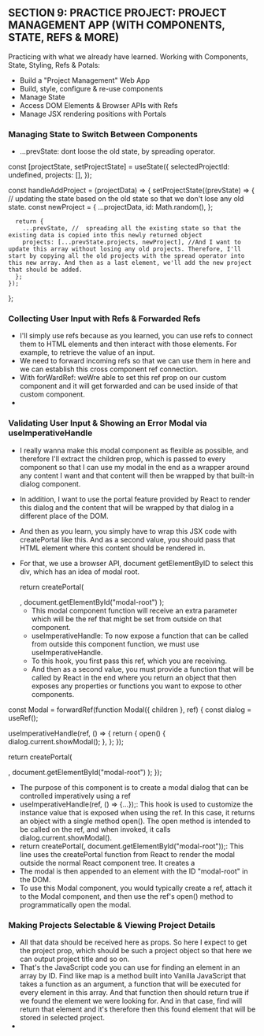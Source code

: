 ## SECTION 9: PRACTICE PROJECT: PROJECT MANAGEMENT APP (WITH COMPONENTS, STATE, REFS & MORE)

Practicing with what we already have learned. Working with Components, State, Styling, Refs & Potals:

- Build a "Project Management" Web App
- Build, style, configure & re-use components
- Manage State
- Access DOM Elements & Browser APIs with Refs
- Manage JSX rendering positions with Portals

### Managing State to Switch Between Components

- ...prevState: dont loose the old state, by spreading operator.

const [projectState, setProjectState] = useState({
selectedProjectId: undefined,
projects: [],
});

const handleAddProject = (projectData) => {
setProjectState((prevState) => { // updating the state based on the old state so that we don't lose any old state.
const newProject = {
...projectData,
id: Math.random(),
};

      return {
        ...prevState, //  spreading all the existing state so that the existing data is copied into this newly returned object
        projects: [...prevState.projects, newProject], //And I want to update this array without losing any old projects. Therefore, I'll start by copying all the old projects with the spread operator into this new array. And then as a last element, we'll add the new project that should be added.
      };
    });

};

### Collecting User Input with Refs & Forwarded Refs

- I'll simply use refs because as you learned, you can use refs to connect them to HTML elements and then interact with those elements. For example, to retrieve the value of an input.
- We need to forward incoming refs so that we can use them in here and we can establish this cross component ref connection.
- With forWardRef: weWre able to set this ref prop on our custom component and it will get forwarded and can be used inside of that custom component.
-

### Validating User Input & Showing an Error Modal via useImperativeHandle

- I really wanna make this modal component as flexible as possible, and therefore I'll extract the children prop, which is passed to every component so that I can use my modal in the end as a wrapper around any content I want and that content will then be wrapped by that built-in dialog component.
- In addition, I want to use the portal feature provided by React to render this dialog and the content that will be wrapped by that dialog in a different place of the DOM.
- And then as you learn, you simply have to wrap this JSX code with createPortal like this. And as a second value, you should pass that HTML element where this content should be rendered in.
- For that, we use a browser API, document getElementByID to select this div, which has an idea of modal root.

  return createPortal(
    <dialog>{children}</dialog>,
    document.getElementById("modal-root")
  );

  - This modal component function will receive an extra parameter which will be the ref that might be set from outside on that component.
  - useImperativeHandle: To now expose a function that can be called from outside this component function, we must use useImperativeHandle. 
  - To this hook, you first pass this ref, which you are receiving. 
  - And then as a second value, you must provide a function that will be called by React in the end where you return an object that then exposes any properties or functions you want to expose to other components.

const Modal = forwardRef(function Modal({ children }, ref) {
  const dialog = useRef();

  useImperativeHandle(ref, () => {
    return {
      open() {
        dialog.current.showModal();
      },
    };
  });

  return createPortal(
    <dialog ref={dialog}>{children}</dialog>,
    document.getElementById("modal-root")
  );
});

-  The purpose of this component is to create a modal dialog that can be controlled imperatively using a ref
- useImperativeHandle(ref, () => {...});: This hook is used to customize the instance value that is exposed when using the ref. In this case, it returns an object with a single method open(). The open method is intended to be called on the ref, and when invoked, it calls dialog.current.showModal().
- return createPortal(<dialog ref={dialog}>{children}</dialog>, document.getElementById("modal-root"));: This line uses the createPortal function from React to render the modal outside the normal React component tree. It creates a <dialog> element with a ref set to the dialog ref and wraps the children inside it. 
- The modal is then appended to an element with the ID "modal-root" in the DOM.
- To use this Modal component, you would typically create a ref, attach it to the Modal component, and then use the ref's open() method to programmatically open the modal. 


### Making Projects Selectable & Viewing Project Details

- All that data should be received here as props. So here I expect to get the project prop, which should be such a project object so that here we can output project title and so on.
- That's the JavaScript code you can use for finding an element in an array by ID. Find like map is a method built into Vanilla JavaScript that takes a function as an argument, a function that will be executed for every element in this array. And that function then should return true if we found the element we were looking for. And in that case, find will return that element and it's therefore then this found element that will be stored in selected project.
- 